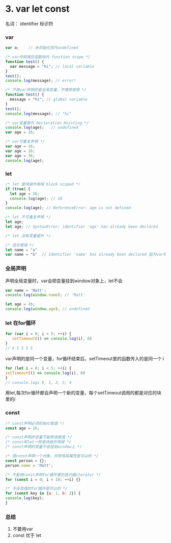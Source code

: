 # 3. var let const

名词：
identifier 标识符
### var
```javascript
var a;    // 未初始化则为undefined

/* var作用域在函数块内 function scope */
function test() {
  var message = "hi"; // local variable
}
test();
console.log(message); // error!

/* 不用var声明的是全局变量，不推荐使用 */
function test() {
  message = "hi"; // global variable
}
test();
console.log(message); // "hi"

/* var变量提升 Declaration Hoisting */
console.log(age);   // undefined
var age = 26;

/* var可重复声明 */
var age = 16;
var age = 26;
var age = 36;
console.log(age);
```
### let
```javascript
/* let 是块级作用域 block scoped */
if (true) {
  let age = 26;
  console.log(age); // 26
}
console.log(age); // ReferenceError: age is not defined

/* let 不可重复声明 */
let age;
let age; // SyntaxError; identifier 'age' has already been declared

/* let 没有变量提升 */

/* 混合使用 */
let name = "a"
var name = "b"  // Identifier 'name' has already been declared 因为var有变量提升
```
### 全局声明
声明全局变量时，var会把变量挂到window对象上，let不会
```javascript
var name = 'Matt';   
console.log(window.name); // 'Matt'

let age = 26;
console.log(window.age); // undefined
```
### let 在for循环
```javascript
for (var i = 0; i < 5; ++i) {
   setTimeout(() => console.log(i), 0)
}
// 5 5 5 5 5 
```
var声明的是同一个变量，for循环结束后，setTimeout里的函数传入的是同一个 i
```javascript
for (let i = 0; i < 5; ++i) {
setTimeout(() => console.log(i), 0)
}
// console.logs 0, 1, 2, 3, 4
```
用let,每次for循环都会声明一个新的变量，每个setTimeout调用的都是对应的块里的i
### const 
```javascript
/* const声明必须初始化赋值 */
const age = 26;

/* const声明的变量不能修改赋值 */
/* const和let一样是块级作用域 */
/* const声明的变量不会挂到window上 */

/* 用const声明一个对象，并修改其属性是可以的 */
const person = {};
person.name = 'Matt';

/* 不能用const声明for循环里的迭代器iterator */
for (const i = 0; i < 10; ++i) {}

/* 不会改值的for循环是可以的 */
for (const key in {a: 1, b: 2}) {
console.log(key);
}
```
### 总结

1. 不要用var
1. const 优于 let



